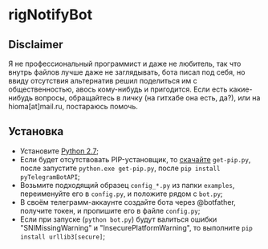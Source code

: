 # rigNotifyBot

## Disclaimer ##
Я не профессиональный программист и даже не любитель, так что внутрь файлов лучше даже не заглядывать, бота писал под себя, но ввиду отсутствия альтернатив решил поделиться им с общественностью, авось кому-нибудь и пригодится.
Если есть какие-нибудь вопросы, обращайтесь в личку (на гитхабе она есть, да?), или на hioma[at]mail.ru, постараюсь помочь.

## Установка ##
* Установите [Python 2.7](https://www.python.org/downloads/release/python-2712/);
* Если будет отсутствовать PIP-установщик, то [скачайте](https://bootstrap.pypa.io/get-pip.py) `get-pip.py`, после запустите `python.exe get-pip.py`, после `pip install pyTelegramBotAPI`;
* Возьмите подходящий образец `config_*.py` из папки `examples`, переименуйте его в `config.py`, и положите рядом с `bot.py`;
* В своём телеграмм-аккаунте создайте бота через @botfather, получите токен, и пропишите его в файле `config.py`;
* Если при запуске (`python bot.py`) будут валиться ошибки "SNIMissingWarning" и "InsecurePlatformWarning", то выполните `pip install urllib3[secure]`;
